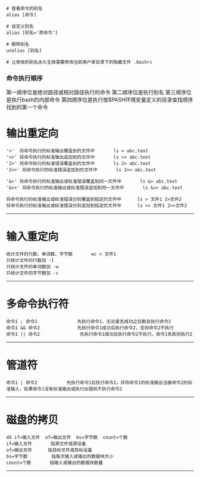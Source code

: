 ~~~shell
# 查看命令的别名 
alias [命令]

# 自定义别名         
alias [别名='原命令']

# 删除别名             
unalias [别名]

# 让修改的别名永久生效需要修改当前用户家目录下的隐藏文件 .bashrc
~~~
 

### 命令执行顺序
第一顺序位是绝对路径或相对路径执行的命令
第二顺序位是执行别名
第三顺序位是执行bash的内部命令
第四顺序位是执行按$PASH环境变量定义的目录查找顺序找到的第一个命令
 

# 输出重定向
~~~
'>'  将命令执行的标准输出覆盖到的文件中       ls > abc.text
'>>' 将命令执行的标准输出追加到的文件中       ls >> abc.text
'2>' 将命令执行的标准错误覆盖到的文件中       ls 2> abc.text
'2>>' 将命令执行的标准错误追加到的文件中       ls 2>> abc.text
 
'&>' 将命令执行的标准输出或标准错误覆盖到同一文件中       ls &> abc.text
'&>>' 将命令执行的标准输出或标准错误追加到同一文件中       ls &>> abc.text
 
将命令执行的标准输出或标准错误分别覆盖到指定的文件中      ls > 文件1 2>文件2
将命令执行的标准输出或标准错误分别追加到指定的文件中      ls >> 文件1 2>>文件2﻿​
~~~
---
 

# 输入重定向
~~~
统计文件的行数、单词数、字节数       wc < 文件1
只统计文件的行数加 -l
只统计文件的单词数加 -w
只统计文件的字节数加 -c﻿​
~~~
---
 
# 多命令执行符
~~~
命令1 ; 命令2               先执行命令1，无论是否成功之后都会执行命令2
命令1 && 命令2              先执行命令1成功后执行命令2，否则命令2不执行
命令1 || 命令2               先执行命令1成功后执行命令2不执行，命令1失败则执行2﻿​
~~~
---
 
# 管道符
~~~
命令1 | 命令2           先执行命令1后执行命令2，并将命令1的标准输出当做命令2的标准输入，如果命令1没有标准输出或执行出错则不执行命令2﻿​
~~~
---
 
# 磁盘的拷贝
~~~
dd if=输入文件  of=输出文件  bs=字节数  count=个数
if=输入文件       指源文件或源设备
of=输出文件      指目标文件或目标设备
bs=字节数         指每次输入或输出的数据块大小
count=个数       指输入或输出的数据块数量
~~~
---

